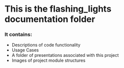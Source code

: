 # This is the flashing_lights documentation folder
### It contains:
* Descriptions of code functionality
* Usage Cases
* A folder of presentations associated with this project
* Images of project module structures

